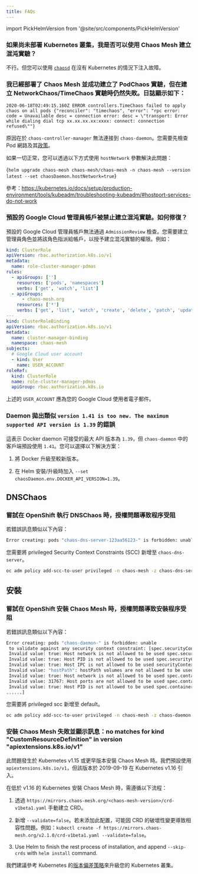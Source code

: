 ```yaml
---
title: FAQs
---
```


import PickHelmVersion from '@site/src/components/PickHelmVersion'

### 如果尚未部署 Kubernetes 叢集，我是否可以使用 Chaos Mesh 建立混沌實驗？

不行。但您可以使用 [`chaosd`](https://github.com/chaos-mesh/chaosd/) 在沒有 Kubernetes 的情況下注入故障。

### 我已經部署了 Chaos Mesh 並成功建立了 PodChaos 實驗，但在建立 NetworkChaos/TimeChaos 實驗時仍然失敗。日誌顯示如下：

```console
2020-06-18T02:49:15.160Z ERROR controllers.TimeChaos failed to apply chaos on all pods {"reconciler": "timechaos", "error": "rpc error: code = Unavailable desc = connection error: desc = \"transport: Error while dialing dial tcp xx.xx.xx.xx:xxxx: connect: connection refused\""}
```

原因在於 `chaos-controller-manager` 無法連接到 `chaos-daemon`。您需要先檢查 Pod 網路及其[政策](https://kubernetes.io/docs/concepts/services-networking/network-policies/)。

如果一切正常，您可以透過以下方式使用 `hostNetwork` 參數解決此問題：

<PickHelmVersion>{`helm upgrade chaos-mesh chaos-mesh/chaos-mesh -n chaos-mesh --version latest --set chaosDaemon.hostNetwork=true`}</PickHelmVersion>

參考：https://kubernetes.io/docs/setup/production-environment/tools/kubeadm/troubleshooting-kubeadm/#hostport-services-do-not-work

### 預設的 Google Cloud 管理員帳戶被禁止建立混沌實驗。如何修復？

預設的 Google Cloud 管理員帳戶無法通過 `AdmissionReview` 檢查。您需要建立管理員角色並將該角色指派給帳戶，以授予建立混沌實驗的權限。例如：

```yaml
kind: ClusterRole
apiVersion: rbac.authorization.k8s.io/v1
metadata:
  name: role-cluster-manager-pdmas
rules:
  - apiGroups: ['']
    resources: ['pods', 'namespaces']
    verbs: ['get', 'watch', 'list']
  - apiGroups:
      - chaos-mesh.org
    resources: ['*']
    verbs: ['get', 'list', 'watch', 'create', 'delete', 'patch', 'update']
---
kind: ClusterRoleBinding
apiVersion: rbac.authorization.k8s.io/v1
metadata:
  name: cluster-manager-binding
  namespace: chaos-mesh
subjects:
  # Google Cloud user account
  - kind: User
    name: USER_ACCOUNT
roleRef:
  kind: ClusterRole
  name: role-cluster-manager-pdmas
  apiGroup: rbac.authorization.k8s.io
```

上述的 `USER_ACCOUNT` 應為您的 Google Cloud 使用者電子郵件。

### Daemon 拋出類似 `version 1.41 is too new. The maximum supported API version is 1.39` 的錯誤

這表示 Docker daemon 可接受的最大 API 版本為 `1.39`，但 `chaos-daemon` 中的客戶端預設使用 `1.41`。您可以選擇以下解決方案：

1. 將 Docker 升級至較新版本。

2. 在 Helm 安裝/升級時加入 `--set chaosDaemon.env.DOCKER_API_VERSION=1.39`。

## DNSChaos

### 嘗試在 OpenShift 執行 DNSChaos 時，授權問題導致程序受阻

若錯誤訊息類似以下內容：

```bash
Error creating: pods "chaos-dns-server-123aa56123-" is forbidden: unable to validate against any security context constraint: [spec.containers[0].securityContext.capabilities.add: Invalid value: "NET_BIND_SERVICE": capability may not be added]
```

您需要將 privileged Security Context Constraints (SCC) 新增至 `chaos-dns-server`。

```bash
oc adm policy add-scc-to-user privileged -n chaos-mesh -z chaos-dns-server
```

## 安裝

### 嘗試在 OpenShift 安裝 Chaos Mesh 時，授權問題導致安裝程序受阻

若錯誤訊息類似以下內容：

```bash
Error creating: pods "chaos-daemon-" is forbidden: unable
 to validate against any security context constraint: [spec.securityContext.hostNetwork:
 Invalid value: true: Host network is not allowed to be used spec.securityContext.hostPID:
 Invalid value: true: Host PID is not allowed to be used spec.securityContext.hostIPC:
 Invalid value: true: Host IPC is not allowed to be used securityContext.runAsUser:
 Invalid value: "hostPath": hostPath volumes are not allowed to be used spec.containers[0].securityContext.volumes[1]:
 Invalid value: true: Host network is not allowed to be used spec.containers[0].securityContext.containers[0].hostPort:
 Invalid value: 31767: Host ports are not allowed to be used spec.containers[0].securityContext.hostPID:
 Invalid value: true: Host PID is not allowed to be used spec.containers[0].securityContext.hostIPC:
......]
```

您需要將 privileged scc 新增至 default。

```bash
oc adm policy add-scc-to-user privileged -n chaos-mesh -z chaos-daemon
```

### 安裝 Chaos Mesh 失敗並顯示訊息：no matches for kind "CustomResourceDefinition" in version "apiextensions.k8s.io/v1"

此問題發生於 Kubernetes v1.15 或更早版本安裝 Chaos Mesh 時。我們預設使用 `apiextensions.k8s.io/v1`，但該版本於 2019-09-19 在 Kubernetes v1.16 引入。

在低於 v1.16 的 Kubernetes 安裝 Chaos Mesh 時，需遵循以下流程：

1. 透過 `https://mirrors.chaos-mesh.org/<chaos-mesh-version>/crd-v1beta1.yaml` 手動建立 CRD。

2. 新增 `--validate=false`。若未添加此配置，可能因 CRD 的破壞性變更導致相容性問題。例如：`kubectl create -f https://mirrors.chaos-mesh.org/v2.1.0/crd-v1beta1.yaml --validate=false`。

3. Use Helm to finish the rest process of installation, and append `--skip-crds` with `helm install` command.

我們建議參考 Kubernetes 的[版本偏差策略](https://kubernetes.io/releases/version-skew-policy/)來升級您的 Kubernetes 叢集。